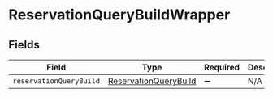 # ReservationQueryBuildWrapper


## Fields

| Field                                                                 | Type                                                                  | Required                                                              | Description                                                           |
| --------------------------------------------------------------------- | --------------------------------------------------------------------- | --------------------------------------------------------------------- | --------------------------------------------------------------------- |
| `reservationQueryBuild`                                               | [ReservationQueryBuild](../../models/shared/reservationquerybuild.md) | :heavy_minus_sign:                                                    | N/A                                                                   |